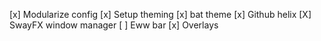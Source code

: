 [x] Modularize config
[x] Setup theming
[x] bat theme
[x] Github helix
[X] SwayFX window manager
[ ] Eww bar
[x] Overlays
